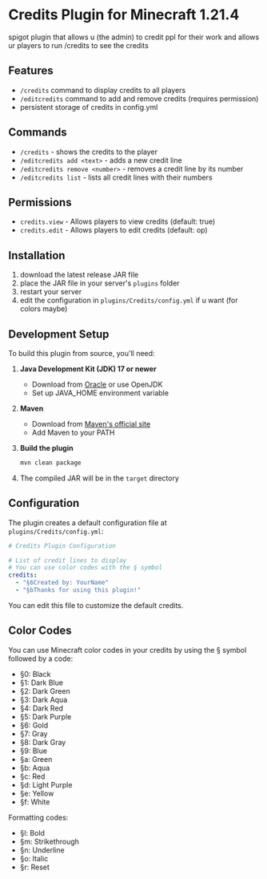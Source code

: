 # Credits Plugin for Minecraft 1.21.4

spigot plugin that allows u (the admin) to credit ppl for their work and allows ur players to run /credits to see the credits

## Features

- `/credits` command to display credits to all players
- `/editcredits` command to add and remove credits (requires permission)
- persistent storage of credits in config.yml

## Commands

- `/credits` - shows the credits to the player
- `/editcredits add <text>` - adds a new credit line
- `/editcredits remove <number>` - removes a credit line by its number
- `/editcredits list` - lists all credit lines with their numbers

## Permissions

- `credits.view` - Allows players to view credits (default: true)
- `credits.edit` - Allows players to edit credits (default: op)

## Installation

1. download the latest release JAR file
2. place the JAR file in your server's `plugins` folder
3. restart your server
4. edit the configuration in `plugins/Credits/config.yml` if u want (for colors maybe)

## Development Setup

To build this plugin from source, you'll need:

1. **Java Development Kit (JDK) 17 or newer**
   - Download from [Oracle](https://www.oracle.com/java/technologies/downloads/) or use OpenJDK
   - Set up JAVA_HOME environment variable

2. **Maven**
   - Download from [Maven's official site](https://maven.apache.org/download.cgi)
   - Add Maven to your PATH

3. **Build the plugin**
   ```bash
   mvn clean package
   ```
   
4. The compiled JAR will be in the `target` directory

## Configuration

The plugin creates a default configuration file at `plugins/Credits/config.yml`:

```yaml
# Credits Plugin Configuration

# List of credit lines to display
# You can use color codes with the § symbol
credits:
  - "§6Created by: YourName"
  - "§bThanks for using this plugin!"
```

You can edit this file to customize the default credits.

## Color Codes

You can use Minecraft color codes in your credits by using the § symbol followed by a code:

- §0: Black
- §1: Dark Blue
- §2: Dark Green
- §3: Dark Aqua
- §4: Dark Red
- §5: Dark Purple
- §6: Gold
- §7: Gray
- §8: Dark Gray
- §9: Blue
- §a: Green
- §b: Aqua
- §c: Red
- §d: Light Purple
- §e: Yellow
- §f: White

Formatting codes:
- §l: Bold
- §m: Strikethrough
- §n: Underline
- §o: Italic
- §r: Reset
